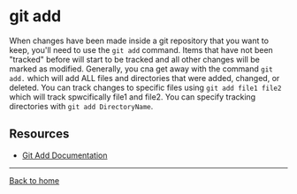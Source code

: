 # git add

When changes have been made inside a git repository that you want to keep, you'll need to use the `git add` command. Items that have not been "tracked" before will start to be tracked and all other changes will be marked as modified. Generally, you cna get away with the command `git add.` which will add ALL files and directories that were added, changed, or deleted.
You can track changes to specific files using `git add file1 file2` which will track spwcifically file1 and file2. You can specify tracking directories with `git add DirectoryName`.

## Resources

- [Git Add Documentation](https://git-scm.com/docs/git-add)
---
[Back to home](./README.md)